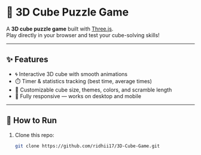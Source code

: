 # 🧊 3D Cube Puzzle Game

A **3D cube puzzle game** built with [Three.js](https://threejs.org/).  
Play directly in your browser and test your cube-solving skills!

---

## ✨ Features
- 🌀 Interactive 3D cube with smooth animations  
- ⏱️ Timer & statistics tracking (best time, average times)  
- 🎨 Customizable cube size, themes, colors, and scramble length  
- 📱 Fully responsive — works on desktop and mobile  

---

## 🚀 How to Run
1. Clone this repo:
   ```bash
   git clone https://github.com/ridhii17/3D-Cube-Game.git

